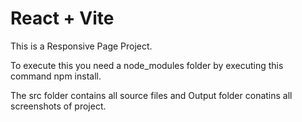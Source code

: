 # React + Vite

This is a Responsive Page Project.

To execute this you need a node_modules folder by executing this command npm install.

The src folder contains all source files and Output folder conatins all screenshots of project.
